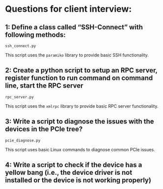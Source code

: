 # Questions for client interview:

## 1: Define a class called “SSH-Connect” with following methods:
`ssh_connect.py`

This script uses the `paramiko` library to provide basic SSH functionality.

## 2: Create a python script to setup an RPC server, register function to run command on command line, start the RPC server
`rpc_server.py`

This script uses the `xmlrpc` library to provide basic RPC server functionality.

## 3: Write a script to diagnose the issues with the devices in the PCIe tree?
`pcie_diagnose.py`

This script uses basic Linux commands to diagnose common PCIe issues.

## 4: Write a script to check if the device has a yellow bang (i.e., the device driver is not installed or the device is not working properly)
